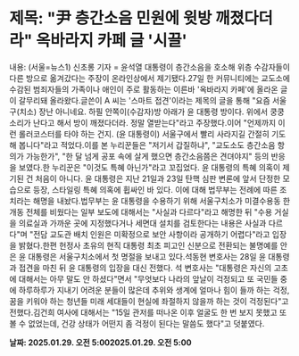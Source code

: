 # **제목: "尹 층간소음 민원에 윗방 깨졌다더라" 옥바라지 카페 글 '시끌'**

  내용: (서울=뉴스1) 신초롱 기자 = 윤석열 대통령이 층간소음을 호소해 위층 수감자들이 다른 방으로 옮겨갔다는 주장이 온라인상에서 제기됐다.27일 한 커뮤니티에는 교도소에 수감된 범죄자들의 가족이나 애인이 주로 활동하는 이른바 '옥바라지 카페'에 올라온 글이 갈무리돼 올라왔다.글쓴이 A 씨는 '스마트 접견'이라는 제목의 글을 통해 "요즘 서울구(치소) 장난 아니네요. 하필 안쪽이(수감자)방 아래가 윤 대통령 방이다. 위에서 쿵쿵 소리가 난다고 해서 방이 깨졌다더라. 정말 열받는다"라고 주장했다.이어 "언제까지 이런 롤러코스터를 타야 하는 건지. (윤 대통령이) 서울구에서 빨리 사라지길 간절히 기도해 봅니다"라고 적었다.이를 본 누리꾼들은 "저기서 갑질하냐", "교도소도 층간소음 항의가 가능한가", "한 달 넘게 공포 속에 살게 했으면 층간소음쯤은 견뎌야지" 등의 반응을 보였다.한 누리꾼은 "이것도 특혜 아닌가"라고 꼬집었다. 윤 대통령의 특혜 의혹이 제기된 건 처음이 아니다. 윤 대통령은 지난 21일과 23일 탄핵 심판 변론에 앞서 단정한 모습으로 등장, 스타일링 특혜 의혹에 휩싸인 바 있다. 이에 대해 법무부는 전례에 따른 조치라는 해명을 내놨다.법무부는 윤 대통령을 수용하기 위해 서울구치소가 미결수용동 한 개동 전체를 비웠다는 일부 보도에 대해서는 "사실과 다르다"라고 해명한 뒤 "수용 거실을 의료실과 가까운 곳에 지정했다거나 세면대 설치를 검토한다는 내용은 사실과 다르다"며 "전담 교도관 배치 인원은 미확정으로 보안 사항이라 공개하기 어렵다"라고 입장을 밝혔다.한편 헌정사 초유의 현직 대통령 최초 피고인 신분으로 전환되는 불명예를 안은 윤 대통령은 서울구치소에서 첫 명절을 보내고 있다.석동현 변호사는 28일 윤 대통령과 접견을 마친 뒤 윤 대통령의 입장을 대신 전했다. 석 변호사는 "대통령은 자신의 고초에 대해서는 아무 말도 안 하셨다"면서 "무엇보다 나라의 앞날이 걱정되고 또 국민들 중에 하루하루가 지내기 어려운 분들이 많은데 추위와 생계에 얼마나 힘이 들까 하는 걱정, 꿈을 키워야 하는 청년들 미래 세대들이 현실에 좌절하지 않을까 하는 것이 걱정된다"고 전했다.김건희 여사에 대해서는 "15일 관저를 떠나온 이후 얼굴도 한 번 보지 못했고 또 볼 수 없었는데, 건강 상태가 어떤지 좀 걱정이 된다는 말씀도 했다"고 덧붙였다.

  **날짜: 2025.01.29. 오전 5:002025.01.29. 오전 5:00**